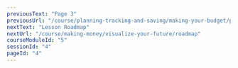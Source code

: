 ```yaml
---
previousText: "Page 3"
previousUrl: "/course/planning-tracking-and-saving/making-your-budget/page-three"
nextText: "Lesson Roadmap"
nextUrl: "/course/making-money/visualize-your-future/roadmap"
courseModuleId: "5"
sessionId: "4"
pageId: "4"
---
```



